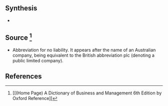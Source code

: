 ## Synthesis
- 
## Source [^1]
- Abbreviation for no liability. It appears after the name of an Australian company, being equivalent to the British abbreviation plc (denoting a public limited company).
## References

[^1]: [[(Home Page) A Dictionary of Business and Management 6th Edition by Oxford Reference]]